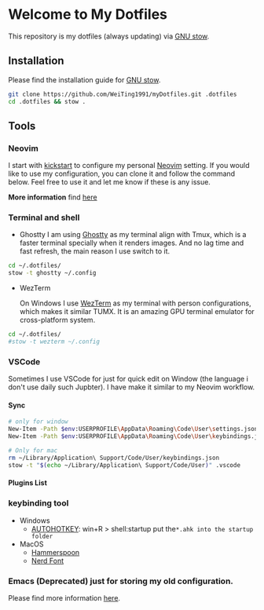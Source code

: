 # Welcome to My Dotfiles

This repository is my dotfiles (always updating) via [GNU stow].

## Installation

Please find the installation guide for [GNU stow].

```bash
git clone https://github.com/WeiTing1991/myDotfiles.git .dotfiles
cd .dotfiles && stow .
```

## Tools

### Neovim
I start with [kickstart] to configure my personal [Neovim] setting. If you would like to use my configuration, you can clone it and follow the command below. Feel free to use it and let me know if these is any issue.

**More information** find [here](/.config/nvim/readme.md)

### Terminal and shell

- Ghostty
  I am using [Ghostty](https://github.com/ghostty-org/ghostty) as my terminal align with Tmux, which is a faster terminal specially when it renders images. And no lag time and fast refresh, the main reason I use switch to it.

```bash
cd ~/.dotfiles/
stow -t ghostty ~/.config
```

- WezTerm

  On Windows I use [WezTerm](https://wezfurlong.org/wezterm/) as my terminal with person configurations, which makes it similar TUMX. It is an amazing GPU terminal emulator for cross-platform system.

```bash
cd ~/.dotfiles/
#stow -t wezterm ~/.config
```

### VSCode

Sometimes I use VSCode for just for quick edit on Window (the language i don't use daily such Jupbter). I have make it similar to my Neovim workflow.

#### Sync

```bash
# only for window
New-Item -Path $env:USERPROFILE\AppData\Roaming\Code\User\settings.json -ItemType SymbolicLink -Value $env:USERPROFILE\.dotfiles\.vscode\settings.json -Force
New-Item -Path $env:USERPROFILE\AppData\Roaming\Code\User\keybindings.json -ItemType SymbolicLink -Value $env:USERPROFILE\.dotfiles\.vscode\keybindings.json -Force
```

```bash
# Only for mac
rm ~/Library/Application\ Support/Code/User/keybindings.json
stow -t "$(echo ~/Library/Application\ Support/Code/User)" .vscode
```

#### Plugins List

### keybinding tool
- Windows
	- [AUTOHOTKEY](https://www.autohotkey.com/): win+R > shell:startup put the`*.ahk into the startup folder`
- MacOS
	- [Hammerspoon](https://www.hammerspoon.org/faq/)
	- [Nerd Font](https://www.nerdfonts.com/font-downloads)

### Emacs (Deprecated) just for storing my old configuration.
Please find more information [here](./Emacs.org).

<!-- link -->
[kickstart]: https://github.com/nvim-lua/kickstart.nvim
[Neovim]: https://neovim.io/
[GNU stow]: https://www.gnu.org/software/stow/manual/stow.html
